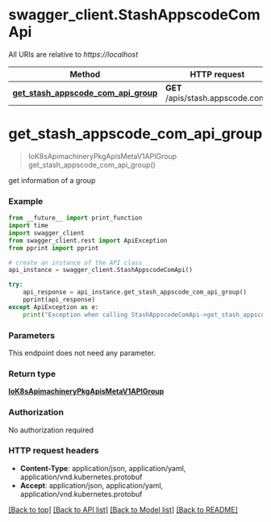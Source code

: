 # swagger_client.StashAppscodeComApi

All URIs are relative to *https://localhost*

Method | HTTP request | Description
------------- | ------------- | -------------
[**get_stash_appscode_com_api_group**](StashAppscodeComApi.md#get_stash_appscode_com_api_group) | **GET** /apis/stash.appscode.com/ | 


# **get_stash_appscode_com_api_group**
> IoK8sApimachineryPkgApisMetaV1APIGroup get_stash_appscode_com_api_group()



get information of a group

### Example
```python
from __future__ import print_function
import time
import swagger_client
from swagger_client.rest import ApiException
from pprint import pprint

# create an instance of the API class
api_instance = swagger_client.StashAppscodeComApi()

try:
    api_response = api_instance.get_stash_appscode_com_api_group()
    pprint(api_response)
except ApiException as e:
    print("Exception when calling StashAppscodeComApi->get_stash_appscode_com_api_group: %s\n" % e)
```

### Parameters
This endpoint does not need any parameter.

### Return type

[**IoK8sApimachineryPkgApisMetaV1APIGroup**](IoK8sApimachineryPkgApisMetaV1APIGroup.md)

### Authorization

No authorization required

### HTTP request headers

 - **Content-Type**: application/json, application/yaml, application/vnd.kubernetes.protobuf
 - **Accept**: application/json, application/yaml, application/vnd.kubernetes.protobuf

[[Back to top]](#) [[Back to API list]](../README.md#documentation-for-api-endpoints) [[Back to Model list]](../README.md#documentation-for-models) [[Back to README]](../README.md)

